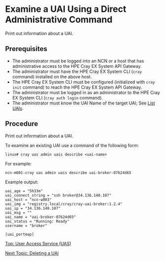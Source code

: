 # Examine a UAI Using a Direct Administrative Command

Print out information about a UAI.

## Prerequisites

* The administrator must be logged into an NCN or a host that has administrative access to the HPE Cray EX System API Gateway.
* The administrator must have the HPE Cray EX System CLI (`cray` command) installed on the above host.
* The HPE Cray EX System CLI must be configured (initialized with `cray init` command) to reach the HPE Cray EX System API Gateway.
* The administrator must be logged in as an administrator to the HPE Cray EX System CLI (`cray auth login` command).
* The administrator must know the UAI Name of the target UAI; See [List UAIs](List_UAIs.md).

## Procedure

Print out information about a UAI.

To examine an existing UAI use a command of the following form:

```console
linux# cray uas admin uais describe <uai-name>
```

For example:

```console
ncn-m001-cray uas admin uais describe uai-broker-07624d65
```

Example output:

```text
uai_age = "5h33m"
uai_connect_string = "ssh broker@34.136.140.107"
uai_host = "ncn-w003"
uai_img = "registry.local/cray/cray-uai-broker:1.2.4"
uai_ip = "34.136.140.107"
uai_msg = ""
uai_name = "uai-broker-07624d65"
uai_status = "Running: Ready"
username = "broker"

[uai_portmap]
```

[Top: User Access Service (UAS)](README.md)

[Next Topic: Deleting a UAI](Delete_a_UAI.md)
